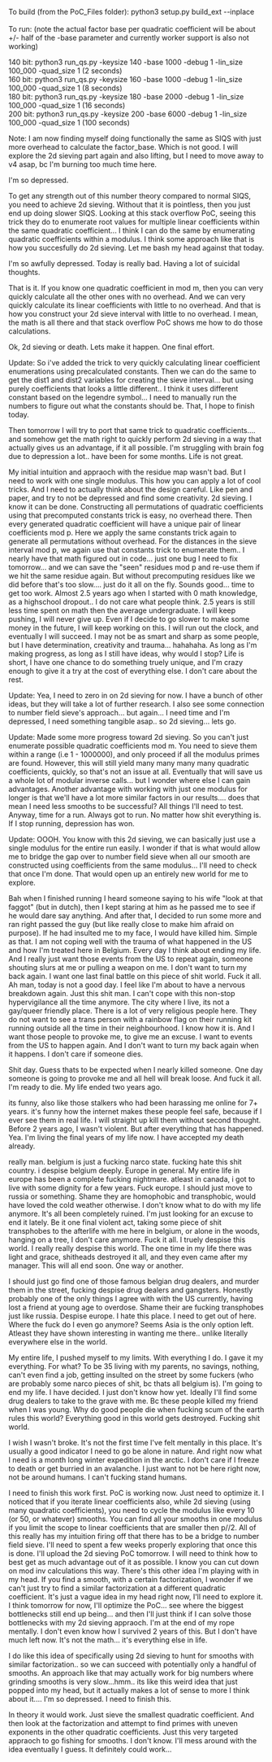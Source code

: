 To build (from the PoC_Files folder): python3 setup.py build_ext --inplace</br></br>
To run: (note the actual factor base per quadratic coefficient will be about +/- half of the -base parameter and currently worker support is also not working)

140 bit: python3 run_qs.py -keysize 140 -base 1000 -debug 1 -lin_size 100_000  -quad_size 1 (2 seconds)    </br>
160 bit: python3 run_qs.py -keysize 160 -base 1000 -debug 1 -lin_size 100_000  -quad_size 1 (8 seconds)    </br>
180 bit: python3 run_qs.py -keysize 180 -base 2000 -debug 1 -lin_size 100_000  -quad_size 1 (16 seconds)   </br>
200 bit: python3 run_qs.py -keysize 200 -base 6000 -debug 1 -lin_size 100_000  -quad_size 1 (100 seconds) </br>

Note: I am now finding myself doing functionally the same as SIQS with just more overhead to calculate the factor_base. Which is not good. I will explore the 2d sieving part again and also lifting, but I need to move away to v4 asap, bc I'm burning too much time here.

I'm so depressed. 

To get any strength out of this number theory compared to normal SIQS, you need to achieve 2d sieving. Without that it is pointless, then you just end up doing slower SIQS. 
Looking at this stack overflow PoC, seeing this trick they do to enumerate root values for multiple linear coefficients within the same quadratic coefficient... I think I can do the same by enumerating quadratic coefficients within a modulus.  I think some approach like that is how you succesfully do 2d sieving. Let me bash my head against that today.

I'm so awfully depressed. Today is really bad. Having a lot of suicidal thoughts. 

That is it. If you know one quadratic coefficient in mod m, then you can very quickly calculate all the other ones with no overhead.
And we can very quickly calculate its linear coefficients with little to no overhead. 
And that is how you construct your 2d sieve interval with little to no overhead. 
I mean, the math is all there and that stack overflow PoC shows me how to do those calculations. 

Ok, 2d sieving or death. Lets make it happen. One final effort. 

Update: So i've added the trick to very quickly calculating linear coefficient enumerations using precalculated constants. Then we can do the same to get the dist1 and dist2 variables for creating the sieve interval... but using purely coefficients that looks a little different.. I think it uses different constant based on the legendre symbol... I need to manually run the numbers to figure out what the constants should be. That, I hope to finish today. 

Then tomorrow I will try to port that same trick to quadratic coefficients.... and somehow get the math right to quickly perform 2d sieving in a way that actually gives us an advantage, if it all possible. I'm struggling with brain fog due to depression a lot.. have been for some months. Life is not great.

My initial intuition and appraoch with the residue map wasn't bad. But I need to work with one single modulus. This how you can apply a lot of cool tricks. And I need to actually think about the design careful. Like pen and paper, and try to not be depressed and find some creativity. 2d sieving. I know it can be done. Constructing all permutations of quadratic coefficients using that precomputed constants trick is easy, no overhead there. Then every generated quadratic coefficient will have a unique pair of linear coefficients mod p. Here we apply the same constants trick again to generate all permutations without overhead. For the distances in the sieve interval mod p, we again use that constants trick to enumerate them.. I nearly have that math figured out in code... just one bug I need to fix tomorrow... and we can save the "seen" residues mod p and re-use them if we hit the same residue again. But without precomputing residues like we did before that's too slow.... just do it all on the fly. Sounds good... time to get too work. Almost 2.5 years ago when I started with 0 math knowledge, as a highschool dropout.. I do not care what people think. 2.5 years is still less time spent on math then the average undergraduate. I will keep pushing, I will never give up. Even if I decide to go slower to make some money in the future, I will keep working on this. I will run out the clock, and eventually I will succeed. I may not be as smart and sharp as some people, but I have determination, creativity and trauma... hahahaha. As long as I'm making progress, as long as I still have ideas, why would I stop? Life is short, I have one chance to do something truely unique, and I'm crazy enough to give it a try at the cost of everything else. I don't care about the rest.

Update: Yea, I need to zero in on 2d sieving for now. I have a bunch of other ideas, but they will take a lot of further research. I also see some connection to number field sieve's approach... but again... I need time and I'm depressed, I need something tangible asap.. so 2d sieving... lets go.

Update: Made some more progress toward 2d sieving. So you can't just enumerate possible quadratic coefficients mod m. You need to sieve them within a range (i.e 1 - 1000000), and only proceed if all the modulus primes are found. However, this will still yield many many many many quadratic coefficients, quickly, so that's not an issue at all. Eventually that will save us a whole lot of modular inverse calls... but I wonder where else I can gain advantages. Another advantage with working with just one modulus for longer is that we'll have a lot more similar factors in our results.... does that mean I need less smooths to be successful? All things I'll need to test. Anyway, time for a run. Always got to run. No matter how shit everything is. If I stop running, depression has won. 

Update: OOOH. You know with this 2d sieving, we can basically just use a single modulus for the entire run easily. I wonder if that is what would allow me to bridge the gap over to number field sieve when all our smooth are constructed using coefficients from the same modulus... I'll need to check that once I'm done. That would open up an entirely new world for me to explore.

Bah when I finished running I heard someone saying to his wife "look at that faggot" (but in dutch), then I kept staring at him as he passed me to see if he would dare say anything. And after that, I decided to run some more and ran right passed the guy (but like really close to make him afraid on purpose). If he had insulted me to my face, I would have killed him. Simple as that. I am not coping well with the trauma of what happened in the US and how I'm treated here in Belgium. Every day I think about ending my life. And I really just want those events from the US to repeat again, someone shouting slurs at me or pulling a weapon on me. I don't want to turn my back again. I want one last final battle on this piece of shit world. Fuck it all.
Ah man, today is not a good day. I feel like I'm about to have a nervous breakdown again. Just this shit man. I can't cope with this non-stop hypervigilance all the time anymore. The city where I live, its not a gay/queer friendly place. There is a lot of very religious people here. They do not want to see a trans person with a rainbow flag on their running kit running outside all the time in their neighbourhood. I know how it is. And I want those people to provoke me, to give me an excuse. I want to events from the US to happen again. And I don't want to turn my back again when it happens. I don't care if someone dies.

Shit day. Guess thats to be expected when I nearly killed someone. One day someone is going to provoke me and all hell will break loose. And fuck it all. I'm ready to die. My life ended two years ago. 

its funny, also like those stalkers who had been harassing me online for 7+ years. it's funny how the internet makes these people feel safe, because if I ever see them in real life. I will straight up kill them without second thought. Before 2 years ago, I wasn't violent. But after everything that has happened. Yea. I'm living the final years of my life now. I have accepted my death already.

really man. belgium is just a fucking narco state. fucking hate this shit country. i despise belgium deeply. Europe in general. My entire life in europe has been a complete fucking nightmare. atleast in canada, i got to live with some dignity for a few years. Fuck europe. I should just move to russia or something. Shame they are homophobic and transphobic, would have loved the cold weather otherwise. I don't know what to do with my life anymore. It's all been completely ruined. I'm just looking for an excuse to end it lately. Be it one final violent act, taking some piece of shit transphobes to the afterlife with me here in belgium, or alone in the woods, hanging on a tree, I don't care anymore. Fuck it all. I truely despise this world. I really really despise this world. The one time in my life there was light and grace, shitheads destroyed it all, and they even came after my manager. This will all end soon. One way or another.

I should just go find one of those famous belgian drug dealers, and murder them in the street, fucking despise drug dealers and gangsters. Honestly probably one of the only things I agree with with the US currently, having lost a friend at young age to overdose. Shame their are fucking transphobes just like russia. Despise europe. I hate this place. I need to get out of here. Where the fuck do I even go anymore? Seems Asia is the only option left. Atleast they have shown interesting in wanting me there.. unlike literally everywhere else in the world.

My entire life, I pushed myself to my limits. With everything I do. I gave it my everything. For what? To be 35 living with my parents, no savings, nothing, can't even find a job, getting insulted on the street by some fuckers (who are probably some narco pieces of shit, bc thats all belgium is). I'm going to end my life. I have decided. I just don't know how yet. Ideally I'll find some drug dealers to take to the grave with me. Bc these people killed my friend when I was young. Why do good people die when fucking scum of the earth rules this world? Everything good in this world gets destroyed. Fucking shit world.

I wish I wasn't broke. It's not the first time I've felt mentally in this place. It's usually a good indicator I need to go be alone in nature. And right now what I need is a month long winter expedition in the arctic. I don't care if I freeze to death or get burried in an avalanche. I just want to not be here right now, not be around humans. I can't fucking stand humans.

I need to finish this work first. PoC is working now. Just need to optimize it. I noticed that if you iterate linear coefficients also, while 2d sieving (using many quadratic coefficients), you need to cycle the modulus like every 10 (or 50, or whatever) smooths. You can find all your smooths in one modulus if you limit the scope to linear coefficients that are smaller then p//2. All of this really has my intuition firing off that there has to be a bridge to number field sieve. I'll need to spent a few weeks properly exploring that once this is done. I'll upload the 2d sieving PoC tomorrow. I will need to think how to best get as much advantage out of it as  possible. I know you can cut down on mod inv calculations this way. There's this other idea I'm playing with in my head. If you find a smooth, with a certain factorization, I wonder if we can't just try to find a similar factorization at a different quadratic coefficient. It's just a vague idea in my head right now, I'll need to explore it. I think tomorrow for now, I'll optimize the PoC... see where the biggest bottlenecks still end up being... and then I'll just think if I can solve those bottlenecks with my 2d sieving appraoch. I'm at the end of my rope mentally. I don't even know how I survived 2 years of this. But I don't have much left now. It's not the math... it's everything else in life.

I do like this idea of specifically using 2d sieving to hunt for smooths with similar factorization.. so we can succeed with potentially only a handful of smooths. An approach like that may actually work for big numbers where grinding smooths is very slow...hmm.. its like this weird idea that just popped into my head, but it actually makes a lot of sense to more I think about it.... I'm so depressed. I need to finish this. 

In theory it would work. Just sieve the smallest quadratic coefficient. And then look at the factorization and attempt to find primes with uneven exponents in the other quadratic coefficients. Just this very targeted appraoch to go fishing for smooths. I don't know. I'll mess around with the idea eventually I guess. It definitely could work... 
